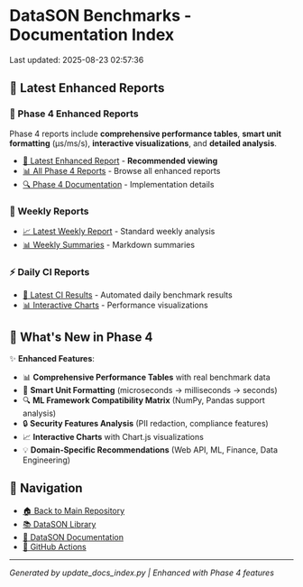 # DataSON Benchmarks - Documentation Index

Last updated: 2025-08-23 02:57:36

## 🚀 Latest Enhanced Reports

### 🎨 Phase 4 Enhanced Reports
Phase 4 reports include **comprehensive performance tables**, **smart unit formatting** (μs/ms/s), **interactive visualizations**, and **detailed analysis**.

- [🎨 Latest Enhanced Report](weekly-reports/latest_phase4_enhanced.html) - **Recommended viewing**
- [📊 All Phase 4 Reports](results/) - Browse all enhanced reports
- [🔍 Phase 4 Documentation](../PHASE_4_IMPLEMENTATION_COMPLETE.md) - Implementation details

### 📅 Weekly Reports
- [📈 Latest Weekly Report](weekly-reports/latest.html) - Standard weekly analysis
- [📊 Weekly Summaries](weekly-reports/latest.md) - Markdown summaries

### ⚡ Daily CI Reports  
- [🔄 Latest CI Results](results/) - Automated daily benchmark results
- [📊 Interactive Charts](results/) - Performance visualizations

## 🎯 What's New in Phase 4

✨ **Enhanced Features**:
- 📊 **Comprehensive Performance Tables** with real benchmark data
- 🎯 **Smart Unit Formatting** (microseconds → milliseconds → seconds)
- 🔍 **ML Framework Compatibility Matrix** (NumPy, Pandas support analysis)
- 🔒 **Security Features Analysis** (PII redaction, compliance features)
- 📈 **Interactive Charts** with Chart.js visualizations
- 💡 **Domain-Specific Recommendations** (Web API, ML, Finance, Data Engineering)

## 🔗 Navigation
- [🏠 Back to Main Repository](https://github.com/danielendler/datason-benchmarks)
- [📚 DataSON Library](https://github.com/danielendler/datason)
- [📖 DataSON Documentation](https://datason.readthedocs.io/en/latest/)
- [🔄 GitHub Actions](https://github.com/danielendler/datason-benchmarks/actions)

---
*Generated by update_docs_index.py | Enhanced with Phase 4 features*
